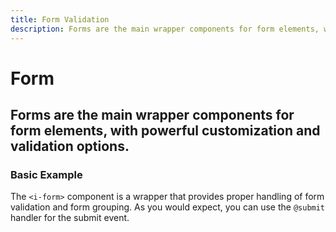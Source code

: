 ```yaml
---
title: Form Validation
description: Forms are the main wrapper components for form elements, with powerful customization and validation options. 
---
```


<script setup>
import * as examples from './examples';
</script>



# Form
## Forms are the main wrapper components for form elements, with powerful customization and validation options. 

### Basic Example

The `<i-form>` component is a wrapper that provides proper handling of form validation and form grouping. As you would expect, you can use the `@submit` handler for the submit event.

<example :component="examples.IFormBasicExample" :html="examples.IFormBasicExampleHTML" :js="examples.IFormBasicExampleJS"></example>

<!--
### Disabled State
Setting a form as `disabled` will cause all of its child inputs to be disabled.


<i-code title="Disabled Form">
<i-tab type="preview">
    <i-form disabled>
        <i-form-group>
            <i-form-label>Disabled Input</i-form-label>
            <i-input v-model="inputDisabled" placeholder="Type something.." />
        </i-form-group>
        <i-form-group>
            <i-form-label>Disabled Textarea</i-form-label>
            <i-textarea v-model="textareaDisabled" placeholder="Write a comment.." />
        </i-form-group>
        <i-form-group>
            <i-form-label>Disabled Select</i-form-label>
            <i-select v-model="selectDisabled" placeholder="Choose an option">
                <i-select-option value="a" label="Option A" />
                <i-select-option value="b" label="Option B" />
                <i-select-option value="c" label="Option C" disabled/>
            </i-select>
        </i-form-group>
        <i-form-group>
            <i-form-label>Disabled Checkbox</i-form-label>
            <i-checkbox-group v-model="checkboxDisabled">
                <i-checkbox value="Football">Football</i-checkbox>
                <i-checkbox value="Volleyball">Volleyball</i-checkbox>
                <i-checkbox value="Tennis" disabled>Tennis</i-checkbox>
            </i-checkbox-group>
        </i-form-group>
        <i-form-group>
            <i-form-label>Disabled Radio</i-form-label>
            <i-radio-group v-model="radioDisabled">
                <i-radio value="Accept">Accept</i-radio>
                <i-radio value="Decline">Decline</i-radio>
            </i-radio-group>
        </i-form-group>
        <i-form-group>
            <i-button type="submit">Submit</i-button>
        </i-form-group>
    </i-form>
</i-tab>
<i-tab type="html">

~~~html
<i-form disabled>
    <i-form-group>
        <i-form-label>Disabled Input</i-form-label>
        <i-input v-model="input" placeholder="Type something.." />
    </i-form-group>
    
    <i-form-group>
        <i-form-label>Disabled Textarea</i-form-label>
        <i-textarea v-model="textarea" placeholder="Write a comment.." />
    </i-form-group>
    
    <i-form-group>
        <i-form-label>Disabled Select</i-form-label>
        <i-select v-model="select" placeholder="Choose an option">
            <i-select-option value="a" label="Option A" />
            <i-select-option value="b" label="Option B" />
            <i-select-option value="c" label="Option C" disabled />
        </i-select>
    </i-form-group>
    
    <i-form-group>
        <i-form-label>Disabled Checkbox</i-form-label>
        <i-checkbox-group v-model="checkbox">
            <i-checkbox value="Football">Football</i-checkbox>
            <i-checkbox value="Volleyball">Volleyball</i-checkbox>
            <i-checkbox value="Tennis">Tennis</i-checkbox>
        </i-checkbox-group>
    </i-form-group>
    
    <i-form-group>
        <i-form-label>Disabled Radio</i-form-label>
        <i-radio-group v-model="radio">
            <i-radio value="Accept">Accept</i-radio>
            <i-radio value="Decline">Decline</i-radio>
        </i-radio-group>
    </i-form-group>
    
    <i-form-group>
        <i-button type="submit">Submit</i-button>
    </i-form-group>
</i-form>
~~~

</i-tab>
<i-tab type="js">

~~~js
export default {
  data () {
    return {
      input: '',
      textarea: '',
      select: '',
      checkbox: ['Football'],
      radio: 'Decline'
    };
  }
}
~~~

</i-tab>
</i-code>

### Sizes
You're able to use the `size` modifier to control the size of the components inside your `<i-form>`, using one of the available sizes: `sm`, `md`, and `lg`. The default size is set to `md`. 

All of the components inside the `<i-form>` will inherit the parent form group's size.


<i-code title="Small Form Size">
<i-tab type="preview">
    <i-form size="sm">
        <i-form-group>
            <i-form-label>Input</i-form-label>
            <i-input v-model="inputSizeSm" placeholder="Type something.." />
        </i-form-group>
        <i-form-group>
            <i-form-label>Textarea</i-form-label>
            <i-textarea v-model="textareaSizeSm" placeholder="Write a comment.." />
        </i-form-group>
        <i-form-group>
            <i-form-label>Select</i-form-label>
            <i-select v-model="selectSizeSm" placeholder="Choose an option">
                <i-select-option value="a" label="Option A" />
                <i-select-option value="b" label="Option B" />
                <i-select-option value="c" label="Option C" disabled />
            </i-select>
        </i-form-group>
        <i-form-group>
            <i-form-label>Checkbox</i-form-label>
            <i-checkbox-group v-model="checkboxSizeSm">
                <i-checkbox value="Football">Football</i-checkbox>
                <i-checkbox value="Volleyball">Volleyball</i-checkbox>
                <i-checkbox value="Tennis" disabled>Tennis</i-checkbox>
            </i-checkbox-group>
        </i-form-group>
        <i-form-group>
            <i-form-label>Radio</i-form-label>
            <i-radio-group v-model="radioSizeSm">
                <i-radio value="Accept">Accept</i-radio>
                <i-radio value="Decline">Decline</i-radio>
            </i-radio-group>
        </i-form-group>
        <i-form-group>
            <i-button type="submit">Submit</i-button>
        </i-form-group>
    </i-form>
</i-tab>
<i-tab type="html">

~~~html
<i-form size="sm">
    <i-form-group>
        <i-form-label>Input</i-form-label>
        <i-input v-model="input" placeholder="Type something.." />
    </i-form-group>
    
    <i-form-group>
        <i-form-label>Textarea</i-form-label>
        <i-textarea v-model="textarea" placeholder="Write a comment.." />
    </i-form-group>
    
    <i-form-group>
        <i-form-label>Select</i-form-label>
        <i-select v-model="select" placeholder="Choose an option">
            <i-select-option value="a" label="Option A" />
            <i-select-option value="b" label="Option B" />
            <i-select-option value="c" label="Option C" disabled />
        </i-select>
    </i-form-group>
    
    <i-form-group>
        <i-form-label>Checkbox</i-form-label>
        <i-checkbox-group v-model="checkbox">
            <i-checkbox value="Football">Football</i-checkbox>
            <i-checkbox value="Volleyball">Volleyball</i-checkbox>
            <i-checkbox value="Tennis" disabled>Tennis</i-checkbox>
        </i-checkbox-group>
    </i-form-group>
    
    <i-form-group>
        <i-form-label>Radio</i-form-label>
        <i-radio-group v-model="radio">
            <i-radio value="Accept">Accept</i-radio>
            <i-radio value="Decline">Decline</i-radio>
        </i-radio-group>
    </i-form-group>
    
    <i-form-group>
        <i-button type="submit">Submit</i-button>
    </i-form-group>
</i-form>
~~~

</i-tab>
<i-tab type="js">

~~~js
export default {
  data () {
    return {
      input: '',
      textarea: '',
      select: '',
      checkbox: ['Football'],
      radio: 'Decline'
    };
  }
}
~~~

</i-tab>
</i-code>


<i-code title="Medium Form Size">
<i-tab type="preview">
    <i-form size="md">
        <i-form-group>
            <i-form-label>Input</i-form-label>
            <i-input v-model="inputSizeMd" placeholder="Type something.." />
        </i-form-group>
        <i-form-group>
            <i-form-label>Textarea</i-form-label>
            <i-textarea v-model="textareaSizeMd" placeholder="Write a comment.." />
        </i-form-group>
        <i-form-group>
            <i-form-label>Select</i-form-label>
            <i-select v-model="selectSizeMd" placeholder="Choose an option">
                <i-select-option value="a" label="Option A" />
                <i-select-option value="b" label="Option B" />
                <i-select-option value="c" label="Option C" disabled />
            </i-select>
        </i-form-group>
        <i-form-group>
            <i-form-label>Checkbox</i-form-label>
            <i-checkbox-group v-model="checkboxSizeMd">
                <i-checkbox value="Football">Football</i-checkbox>
                <i-checkbox value="Volleyball">Volleyball</i-checkbox>
                <i-checkbox value="Tennis" disabled>Tennis</i-checkbox>
            </i-checkbox-group>
        </i-form-group>
        <i-form-group>
            <i-form-label>Radio</i-form-label>
            <i-radio-group v-model="radioSizeMd">
                <i-radio value="Accept">Accept</i-radio>
                <i-radio value="Decline">Decline</i-radio>
            </i-radio-group>
        </i-form-group>
        <i-form-group>
            <i-button type="submit">Submit</i-button>
        </i-form-group>
    </i-form>
</i-tab>
<i-tab type="html">

~~~html
<i-form size="md">
    <i-form-group>
        <i-form-label>Input</i-form-label>
        <i-input v-model="input" placeholder="Type something.." />
    </i-form-group>
    
    <i-form-group>
        <i-form-label>Textarea</i-form-label>
        <i-textarea v-model="textarea" placeholder="Write a comment.." />
    </i-form-group>
    
    <i-form-group>
        <i-form-label>Select</i-form-label>
        <i-select v-model="select" placeholder="Choose an option">
            <i-select-option value="a" label="Option A" />
            <i-select-option value="b" label="Option B" />
            <i-select-option value="c" label="Option C" disabled />
        </i-select>
    </i-form-group>
    
    <i-form-group>
        <i-form-label>Checkbox</i-form-label>
        <i-checkbox-group v-model="checkbox">
            <i-checkbox value="Football">Football</i-checkbox>
            <i-checkbox value="Volleyball">Volleyball</i-checkbox>
            <i-checkbox value="Tennis" disabled>Tennis</i-checkbox>
        </i-checkbox-group>
    </i-form-group>
    
    <i-form-group>
        <i-form-label>Radio</i-form-label>
        <i-radio-group v-model="radio">
            <i-radio value="Accept">Accept</i-radio>
            <i-radio value="Decline">Decline</i-radio>
        </i-radio-group>
    </i-form-group>
    
    <i-form-group>
        <i-button type="submit">Submit</i-button>
    </i-form-group>
</i-form>
~~~

</i-tab>
<i-tab type="js">

~~~js
export default {
  data () {
    return {
      input: '',
      textarea: '',
      select: '',
      checkbox: ['Football'],
      radio: 'Decline'
    };
  }
}
~~~

</i-tab>
</i-code>

<i-code title="Large Form Size">
<i-tab type="preview">
    <i-form size="lg">
        <i-form-group>
            <i-form-label>Input</i-form-label>
            <i-input v-model="inputSizeLg" placeholder="Type something.." />
        </i-form-group>
        <i-form-group>
            <i-form-label>Textarea</i-form-label>
            <i-textarea v-model="textareaSizeLg" placeholder="Write a comment.." />
        </i-form-group>
        <i-form-group>
            <i-form-label>Select</i-form-label>
            <i-select v-model="selectSizeLg" placeholder="Choose an option">
                <i-select-option value="a" label="Option A" />
                <i-select-option value="b" label="Option B" />
                <i-select-option value="c" label="Option C" disabled />
            </i-select>
        </i-form-group>
        <i-form-group>
            <i-form-label>Checkbox</i-form-label>
            <i-checkbox-group v-model="checkboxSizeLg">
                <i-checkbox value="Football">Football</i-checkbox>
                <i-checkbox value="Volleyball">Volleyball</i-checkbox>
                <i-checkbox value="Tennis" disabled>Tennis</i-checkbox>
            </i-checkbox-group>
        </i-form-group>
        <i-form-group>
            <i-form-label>Radio</i-form-label>
            <i-radio-group v-model="radioSizeLg">
                <i-radio value="Accept">Accept</i-radio>
                <i-radio value="Decline">Decline</i-radio>
            </i-radio-group>
        </i-form-group>
        <i-form-group>
            <i-button type="submit">Submit</i-button>
        </i-form-group>
    </i-form>
</i-tab>
<i-tab type="html">

~~~html
<i-form size="lg">
    <i-form-group>
        <i-form-label>Input</i-form-label>
        <i-input v-model="input" placeholder="Type something.." />
    </i-form-group>
    
    <i-form-group>
        <i-form-label>Textarea</i-form-label>
        <i-textarea v-model="textarea" placeholder="Write a comment.." />
    </i-form-group>
    
    <i-form-group>
        <i-form-label>Select</i-form-label>
        <i-select v-model="select" placeholder="Choose an option">
            <i-select-option value="a" label="Option A" />
            <i-select-option value="b" label="Option B" />
            <i-select-option value="c" label="Option C" disabled />
        </i-select>
    </i-form-group>
    
    <i-form-group>
        <i-form-label>Checkbox</i-form-label>
        <i-checkbox-group v-model="checkbox">
            <i-checkbox value="Football">Football</i-checkbox>
            <i-checkbox value="Volleyball">Volleyball</i-checkbox>
            <i-checkbox value="Tennis" disabled>Tennis</i-checkbox>
        </i-checkbox-group>
    </i-form-group>
    
    <i-form-group>
        <i-form-label>Radio</i-form-label>
        <i-radio-group v-model="radio">
            <i-radio value="Accept">Accept</i-radio>
            <i-radio value="Decline">Decline</i-radio>
        </i-radio-group>
    </i-form-group>
    
    <i-form-group>
        <i-button type="submit">Submit</i-button>
    </i-form-group>
</i-form>
~~~

</i-tab>
<i-tab type="js">

~~~js
export default {
  data () {
    return {
      input: '',
      textarea: '',
      select: '',
      checkbox: ['Football'],
      radio: 'Decline'
    };
  }
}
~~~

</i-tab>
</i-code>

-->
